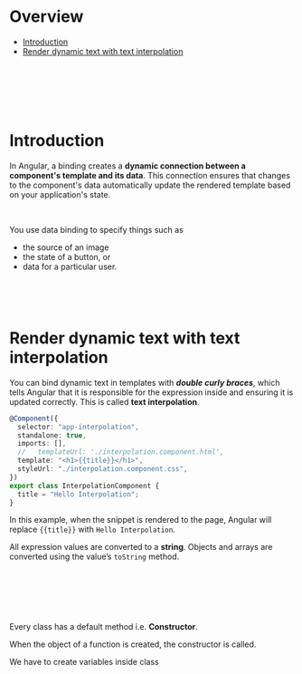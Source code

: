 # Overview

- [Introduction](#introduction)
- [Render dynamic text with text interpolation](#render-dynamic-text-with-text-interpolation)

&nbsp;

&nbsp;

&nbsp;

# Introduction

In Angular, a binding creates a **dynamic connection between a component's template and its data**. This connection ensures that changes to the component's data automatically update the rendered template based on your application's state.

&nbsp;

You use data binding to specify things such as

- the source of an image
- the state of a button, or
- data for a particular user.

&nbsp;

&nbsp;

# Render dynamic text with text interpolation

You can bind dynamic text in templates with **_double curly braces_**, which tells Angular that it is responsible for the expression inside and ensuring it is updated correctly. This is called **text interpolation**.

```ts
@Component({
  selector: "app-interpolation",
  standalone: true,
  imports: [],
  //   templateUrl: './interpolation.component.html',
  template: "<h1>{{title}}</h1>",
  styleUrl: "./interpolation.component.css",
})
export class InterpolationComponent {
  title = "Hello Interpolation";
}
```

In this example, when the snippet is rendered to the page, Angular will replace `{{title}}` with `Hello Interpolation`.

All expression values are converted to a **string**. Objects and arrays are converted using the value’s `toString` method.

&nbsp;

&nbsp;

&nbsp;

Every class has a default method i.e. **Constructor**.

When the object of a function is created, the constructor is called.

We have to create variables inside class
